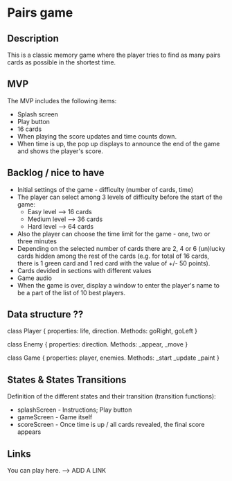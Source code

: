 # Pairs game

## Description

This is a classic memory game where the player tries to find as many pairs cards as possible in the shortest time. 


## MVP

The MVP includes the following items:

- Splash screen
- Play button
- 16 cards
- When playing the score updates and time counts down.
- When time is up, the pop up displays to announce the end of the game and shows the player's score.


## Backlog / nice to have

- Initial settings of the game - difficulty (number of cards, time)
- The player can select among 3 levels of difficulty before the start of the game:
  - Easy level --> 16 cards
  - Medium level --> 36 cards
  - Hard level --> 64 cards
- Also the player can choose the time limit for the game - one, two or three minutes
- Depending on the selected number of cards there are 2, 4 or 6 (un)lucky cards hidden among the rest of the cards (e.g. for total of 16 cards, there is 1 green card and 1 red card with the value of +/- 50 points). 
- Cards devided in sections with different values
- Game audio
- When the game is over, display a window to enter the player's name to be a part of the list of 10 best players.


## Data structure ??
class Player {
properties: life, direction.
Methods: goRight, goLeft
}

class Enemy {
properties: direction.
Methods: _appear, _move
}

class Game { properties: player, enemies. Methods:
\_start
\_update
\_paint
}


## States & States Transitions

Definition of the different states and their transition (transition functions):

- splashScreen - Instructions; Play button
- gameScreen - Game itself
- scoreScreen - Once time is up / all cards revealed, the final score appears


## Links

You can play here. --> ADD A LINK
